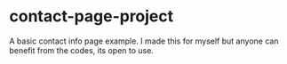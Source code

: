 # contact-page-project
A basic contact info page example. I made this for myself but anyone can benefit from the codes, its open to use.
